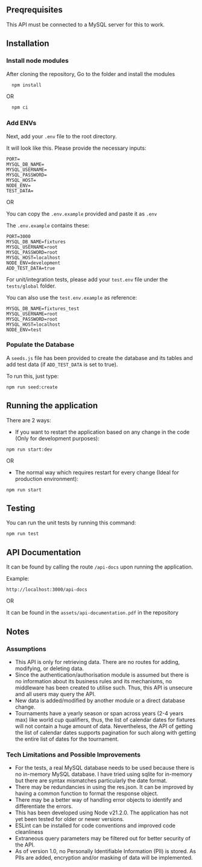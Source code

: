 
## Preqrequisites

This API must be connected to a MySQL server for this to work.

## Installation

### Install node modules
After cloning the repository, Go to the folder and install the modules

```bash
  npm install
```
OR 
```bash
  npm ci
```

### Add ENVs
Next, add your `.env` file to the root directory.

It will look like this. Please provide the necessary inputs:

```
PORT=
MYSQL_DB_NAME=
MYSQL_USERNAME=
MYSQL_PASSWORD=
MYSQL_HOST=
NODE_ENV=
TEST_DATA=
```

OR

You can copy the `.env.example` provided and paste it as `.env`

The `.env.example` contains these:

```
PORT=3000
MYSQL_DB_NAME=fixtures
MYSQL_USERNAME=root
MYSQL_PASSWORD=root
MYSQL_HOST=localhost
NODE_ENV=development
ADD_TEST_DATA=true
```

For unit/integration tests, please add your `test.env` file under the `tests/global` folder.

You can also use the `test.env.example` as reference:

```
MYSQL_DB_NAME=fixtures_test
MYSQL_USERNAME=root
MYSQL_PASSWORD=root
MYSQL_HOST=localhost
NODE_ENV=test
```

### Populate the Database
A `seeds.js` file has been provided to create the database and its tables and add test data (if `ADD_TEST_DATA` is set to true).

To run this, just type:

```
npm run seed:create
```

## Running the application
There are 2 ways:

- If you want to restart the application based on any change in the code (Only for development purposes):

```
npm run start:dev
```
OR
-  The normal way which requires restart for every change (Ideal for production environment):

```
npm run start
```

## Testing
You can run the unit tests by running this command:

```
npm run test
```

## API Documentation

It can be found by calling the route `/api-docs` upon running the application.

Example:

```
http://localhost:3000/api-docs
```

OR

It can be found in the `assets/api-documentation.pdf` in the repository

## Notes

### Assumptions
- This API is only for retrieving data. There are no routes for adding, modifying, or deleting data.
- Since the authentication/authorisation module is assumed but there is no information about its business rules and its mechanisms, no middleware has been created to utilise such. Thus, this API is unsecure and all users may query the API.
- New data is added/modified by another module or a direct database change.
- Tournaments have a yearly season or span across years (2-4 years max) like world cup qualifiers, thus, the list of calendar dates for fixtures will not contain a huge amount of data. Nevertheless, the API of getting the list of calendar dates supports pagination for such along with getting the entire list of dates for the tournament.

### Tech Limitations and Possible Improvements
- For the tests, a real MySQL database needs to be used because there is no in-memory MySQL database. I have tried using sqlite for in-memory but there are syntax mismatches particularly the date format.
- There may be redundancies in using the res.json. It can be improved by having a common function to format the response object.
- There may be a better way of handling error objects to identify and differentiate the errors.
- This has been developed using Node v21.2.0. The application has not yet been tested for older or newer versions.
- ESLint can be installed for code conventions and improved code cleanliness
- Extraneous query parameters may be filtered out for better security of the API.
- As of version 1.0, no Personally Identifiable Information (PII) is stored. As PIIs are added, encryption and/or masking of data will be implemented.